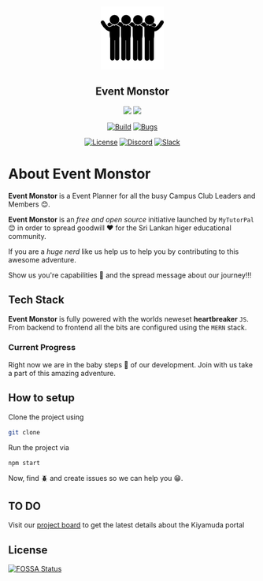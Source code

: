 <p align="center">
<img src="https://github.com/MyTutorPal/Event-Monster/blob/master/public/assets/logo-readme.png" alt="event-monstor">
</p>
<h2 align="center">Event Monstor</h2>

<p align="center">
<a class="badge-align" href="https://www.codacy.com/app/DevDHera/Event-Monster?utm_source=github.com&amp;utm_medium=referral&amp;utm_content=MyTutorPal/Event-Monster&amp;utm_campaign=Badge_Grade"><img src="https://api.codacy.com/project/badge/Grade/39ab5fc8f7fb4535a5268a86c1a65808"/></a>
<a href="https://app.fossa.io/projects/git%2Bgithub.com%2FMyTutorPal%2FEvent-Monster?ref=badge_shield" alt="FOSSA Status"><img src="https://app.fossa.io/api/projects/git%2Bgithub.com%2FMyTutorPal%2FEvent-Monster.svg?type=shield"/></a>
</p>

<p align="center">
<a href="https://travis-ci.com/MyTutorPal/Event-Monster"><img src="https://travis-ci.com/MyTutorPal/Event-Monster.svg?branch=master" alt="Build"></a>
<a href="https://github.com/MyTutorPal/Event-Monster/issues"><img src="https://img.shields.io/github/issues/MyTutorPal/Event-Monster.svg" alt="Bugs"></a>
</p>

<p align="center">
<a href="https://github.com/MyTutorPal/Event-Monster/blob/master/LICENSE"><img src="https://img.shields.io/github/license/MyTutorPal/Event-Monster.svg" alt="License"></a>
<a href="https://discord.gg/p9gHBZj"><img src="https://img.shields.io/badge/chat-on%20discord-7289da.svg" alt="Discord"></a>
<a href="https://join.slack.com/t/95revolution/shared_invite/enQtNDI0NDAxODg3NzgzLTdkMTZmMDM3N2E3MThlZTQwY2EzMjAzMWZjOTYwZGY2MjcyMzE4YmFiMzkzOTk1Yjg4MjI4ZWM1ZTc0NDI1ZWY"><img src="https://img.shields.io/badge/chat-on%20slack-7289da.svg" alt="Slack"></a>
</p>

# About Event Monstor

**Event Monstor** is a Event Planner for all the busy Campus Club Leaders and Members :blush:.

**Event Monstor** is an *free and open source* initiative launched by `MyTutorPal` :blush: in order to spread goodwill :heart: for the Sri Lankan higer educational community.

If you are a _huge nerd_ like us help us to help you by contributing to this awesome adventure.

Show us you're capabilities :muscle: and the spread message about our journey!!!

## Tech Stack

**Event Monstor** is fully powered with the worlds neweset **heartbreaker** `JS`. From backend to frontend all the bits are configured using the `MERN` stack.

### Current Progress

Right now we are in the baby steps :baby: of our development. Join with us take a part of this amazing adventure.

## How to setup

Clone the project using

```sh
git clone
```

Run the project via

```sh
npm start
```
Now, find :beetle: and create issues so we can help you :grin:.

## TO DO

Visit our [project board](https://github.com/MyTutorPal/Event-Monster/projects/1) to get the latest details about the Kiyamuda portal

## License

[![FOSSA Status](https://app.fossa.io/api/projects/git%2Bgithub.com%2FMyTutorPal%2FEvent-Monster.svg?type=large)](https://app.fossa.io/projects/git%2Bgithub.com%2FMyTutorPal%2FEvent-Monster?ref=badge_large)